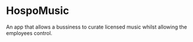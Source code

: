 # HospoMusic
An app that allows a bussiness to curate licensed music whilst allowing the employees control. 
